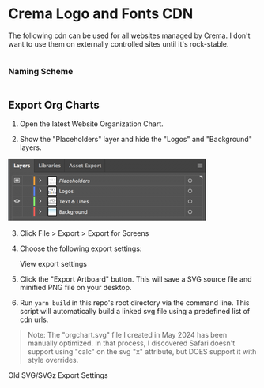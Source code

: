 # Crema Logo and Fonts CDN
The following cdn can be used for all websites managed by Crema. I don't want to use them on externally controlled sites until it's rock-stable.

<style>
	summary {
		display: flex;
		align-items: center;
	}
</style>

<details>
<summary><h3>Naming Scheme</h3></summary>

**Carriers**<br>
http://cdn.cremadesignstudio.com/logos/carriers/ `CARRIER` - `SIZE` . `EXT`

**Corporate**<br>
http://cdn.cremadesignstudio.com/logos/corporate/ `COLOR` - `SIZE` . `EXT`

**Divisions**<br>
http://cdn.cremadesignstudio.com/logos/divisions/ `DIVISION` / `COLOR` - `SIZE` . `EXT`

**Partners**<br>
http://cdn.cremadesignstudio.com/logos/partners/ `PARTNER` / `STYLE` - `COLOR` - `SIZE` . `EXT`

**Products**<br>
http://cdn.cremadesignstudio.com/logos/products/ `PRODUCT` / `STYLE` - `COLOR` - `SIZE` . `EXT`

##### Notes
- The style tag is optional for the default logo
- The width tag is optional for 500px wide logos, since that is the largest size for raster logos.  However, I'm defaulting to svg and svgz files as much as possible.

#### Common Styles
- **Reversed** — color logo for dark backgrounds
- **White** — pure white logo for dark backgrounds
- **Black** — black or black and white logo
- **Color/4c** — haven't decided if the 4c abbreviation should be standard
- **Stacked/Square/Center** — besides the MWG division logos, this is the default
- **Horizontal** — duhh...used for wide logos.
</details>

## Export Org Charts

1. Open the latest Website Organization Chart.

2. Show the "Placeholders" layer and hide the "Logos" and "Background" layers.
<img src="2018-export-orgchart-1.png" width="400" alt="2018 MWG OrgChart Export Settings Screen 1">

3. Click File > Export > Export for Screens
4. Choose the following export settings:

	<details>
		<summary>View export settings</summary>
		<img src="2018-export-orgchart-2.png" width="100%" alt="2018 MWG OrgChart Export Settings Screen 2">
		<img src="2018-export-orgchart-3.png" width="100%" alt="2018 MWG OrgChart Export Settings Screen 3">
	</details>

5. Click the "Export Artboard" button. This will save a SVG source file and minified PNG file on your desktop.

6. Run `yarn build` in this repo's root directory via the command line. This script will automatically build a linked svg file using a predefined list of cdn urls.

> Note: The "orgchart.svg" file I created in May 2024 has been manually optimized. In that process, I discovered Safari doesn't support using "calc" on the svg "x" attribute, but DOES support it with style overrides.

<details>
<summary>Old SVG/SVGz Export Settings</summary>

## SVG Export Settings
<img src="2018-svg-export-settings.png" width="500" alt="2018 SVG Export Settings">

## SVGZ Save as Copy Settings
<img src="2018-svgz-save-settings.png" width="500" alt="2018 SVGZ Save Copy Settings">
</details>
